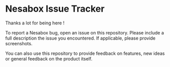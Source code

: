# Nesabox Issue Tracker

Thanks a lot for being here !

To report a Nesabox bug, open an issue on this repository. Please include a full description the issue you encountered. If applicable, please provide screenshots.

You can also use this repository to provide feedback on features, new ideas or general feedback on the product itself.
